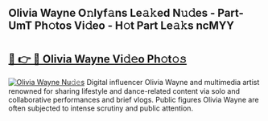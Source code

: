 ## Olivia Wayne O𝚗lyf𝚊ns Le𝚊𝚔ed N𝚞𝚍es - Part-UmT Ph𝚘tos Vi𝚍eo - H𝚘t Part Le𝚊𝚔s ncMYY

# <h2><a href="http://hf3vsp.feru.top/?c=Olivia+Wayne">🔗 👉 🔴 Olivia Wayne Vi𝚍𝚎o Ph𝚘t𝚘𝚜</a></h2>

[![Olivia Wayne Nu𝚍𝚎s](https://i.imgur.com/0TWrTi3.gif)](http://hf3vsp.feru.top/?c=Olivia+Wayne)
Digital influencer Olivia Wayne and multimedia artist renowned for sharing lifestyle and dance-related content via solo and collaborative performances and brief vlogs. Public figures Olivia Wayne are often subjected to intense scrutiny and public attention. 
